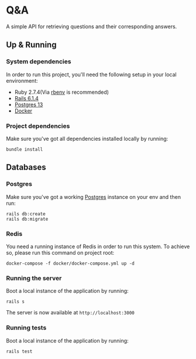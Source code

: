 # Q&A

A simple API for retrieving questions and their corresponding answers.

## Up & Running

### System dependencies

In order to run this project, you'll need the following setup in your local environment:

- Ruby 2.7.4(Via [rbenv](https://github.com/rbenv/rbenv#installation) is recommended)
- [Rails 6.1.4](https://guides.rubyonrails.org/v6.0/getting_started.html#creating-a-new-rails-project-installing-rails)
- [Postgres 13](https://www.postgresql.org/download/)
- [Docker](https://docs.docker.com/get-docker/)

### Project dependencies

Make sure you've got all dependencies installed locally by running:

```shell script
bundle install
```

## Databases

### Postgres

Make sure you've got a working [Postgres](https://www.postgresql.org/) instance on your env and then run:

```shell script
rails db:create
rails db:migrate
```

### Redis

You need a running instance of Redis in order to run this system. To achieve so, please run this command on project root:

```shell script
docker-compose -f docker/docker-compose.yml up -d
```

### Running the server

Boot a local instance of the application by running:

```shell script
rails s
```

The server is now available at `http://localhost:3000`

### Running tests

Boot a local instance of the application by running:

```shell script
rails test
```

